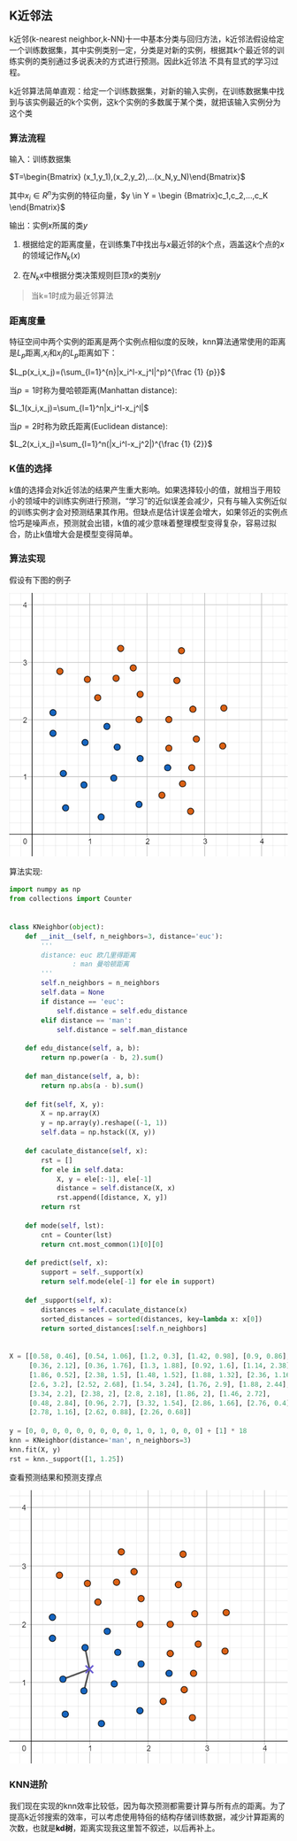 ## K近邻法

k近邻(k-nearest neighbor,k-NN)十一中基本分类与回归方法，k近邻法假设给定一个训练数据集，其中实例类别一定，分类是对新的实例，根据其k个最近邻的训练实例的类别通过多说表决的方式进行预测。因此k近邻法 不具有显式的学习过程。

k近邻算法简单直观：给定一个训练数据集，对新的输入实例，在训练数据集中找到与该实例最近的k个实例，这k个实例的多数属于某个类，就把该输入实例分为这个类

### 算法流程

输入：训练数据集

$T=\begin{Bmatrix} (x_1,y_1),(x_2,y_2),...(x_N,y_N)\end{Bmatrix}$

其中$x_i \in R^n$为实例的特征向量，$y \in Y = \begin {Bmatrix}c_1,c_2,...,c_K \end{Bmatrix}$

输出：实例$x$所属的类$y$

1. 根据给定的距离度量，在训练集$T$中找出与$x$最近邻的$k$个点，涵盖这$k$个点的$x$的领域记作$N_k(x)$

2. 在$N_k{x}$中根据分类决策规则巨顶$x$的类别$y$

> 当k=1时成为最近邻算法

### 距离度量

特征空间中两个实例的距离是两个实例点相似度的反映，knn算法通常使用的距离是$L_p$距离,$x_i$和$x_j$的$L_p$距离如下：

$L_p(x_i,x_j)=(\sum_{l=1}^{n}|x_i^l-x_j^l|^p)^{\frac {1} {p}}$

当$p=1$时称为曼哈顿距离(Manhattan distance):

$L_1(x_i,x_j)=\sum_{l=1}^n|x_i^l-x_j^l|$

当$p=2$时称为欧氏距离(Euclidean distance):

$L_2(x_i,x_j)=\sum_{l=1}^n(|x_i^l-x_j^2|)^{\frac {1} {2}}$

### K值的选择

k值的选择会对k近邻法的结果产生重大影响。如果选择较小的值，就相当于用较小的领域中的训练实例进行预测，“学习”的近似误差会减少，只有与输入实例近似的训练实例才会对预测结果其作用。但缺点是估计误差会增大，如果邻近的实例点恰巧是噪声点，预测就会出错，k值的减少意味着整理模型变得复杂，容易过拟合，防止k值增大会是模型变得简单。

### 算法实现

假设有下图的例子

![](https://raw.githubusercontent.com/Hexmagic/store_image/master/2019/10/16-17-52-20-knn.png)

算法实现:

```python
import numpy as np
from collections import Counter


class KNeighbor(object):
    def __init__(self, n_neighbors=3, distance='euc'):
        '''
        distance: euc 欧几里得距离
                : man 曼哈顿距离
        '''
        self.n_neighbors = n_neighbors
        self.data = None
        if distance == 'euc':
            self.distance = self.edu_distance
        elif distance == 'man':
            self.distance = self.man_distance

    def edu_distance(self, a, b):
        return np.power(a - b, 2).sum()

    def man_distance(self, a, b):
        return np.abs(a - b).sum()

    def fit(self, X, y):
        X = np.array(X)
        y = np.array(y).reshape((-1, 1))
        self.data = np.hstack((X, y))

    def caculate_distance(self, x):
        rst = []
        for ele in self.data:
            X, y = ele[:-1], ele[-1]
            distance = self.distance(X, x)
            rst.append([distance, X, y])
        return rst

    def mode(self, lst):
        cnt = Counter(lst)
        return cnt.most_common(1)[0][0]

    def predict(self, x):
        support = self._support(x)
        return self.mode(ele[-1] for ele in support)

    def _support(self, x):
        distances = self.caculate_distance(x)
        sorted_distances = sorted(distances, key=lambda x: x[0])
        return sorted_distances[:self.n_neighbors]


X = [[0.58, 0.46], [0.54, 1.06], [1.2, 0.3], [1.42, 0.98], [0.9, 0.86],
     [0.36, 2.12], [0.36, 1.76], [1.3, 1.88], [0.92, 1.6], [1.14, 2.38],
     [1.86, 0.52], [2.38, 1.5], [1.48, 1.52], [1.88, 1.32], [2.36, 1.16],
     [2.6, 3.2], [2.52, 2.68], [1.54, 3.24], [1.76, 2.9], [1.88, 2.44],
     [3.34, 2.2], [2.38, 2], [2.8, 2.18], [1.86, 2], [1.46, 2.72],
     [0.48, 2.84], [0.96, 2.7], [3.32, 1.54], [2.86, 1.66], [2.76, 0.4],
     [2.78, 1.16], [2.62, 0.88], [2.26, 0.68]]

y = [0, 0, 0, 0, 0, 0, 0, 0, 0, 1, 0, 1, 0, 0, 0] + [1] * 18
knn = KNeighbor(distance='man', n_neighbors=3)
knn.fit(X, y)
rst = knn._support([1, 1.25])
```

查看预测结果和预测支撑点

![](https://raw.githubusercontent.com/Hexmagic/store_image/master/2019/10/16-17-53-15-knn_fit.png)

### KNN进阶

我们现在实现的knn效率比较低，因为每次预测都需要计算与所有点的距离。为了提高k近邻搜索的效率，可以考虑使用特俗的结构存储训练数据，减少计算距离的次数，也就是**kd树**，距离实现我这里暂不叙述，以后再补上。


